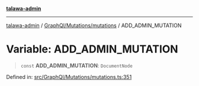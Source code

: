 [**talawa-admin**](../../../../README.md)

***

[talawa-admin](../../../../README.md) / [GraphQl/Mutations/mutations](../README.md) / ADD\_ADMIN\_MUTATION

# Variable: ADD\_ADMIN\_MUTATION

> `const` **ADD\_ADMIN\_MUTATION**: `DocumentNode`

Defined in: [src/GraphQl/Mutations/mutations.ts:351](https://github.com/gautam-divyanshu/talawa-admin/blob/334f0f7773e45df65600a1da08d00c41806347e4/src/GraphQl/Mutations/mutations.ts#L351)
